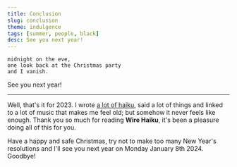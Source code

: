 ```yaml
---
title: Conclusion
slug: conclusion
theme: indulgence
tags: [summer, people, black]
desc: See you next year!
---
```


```
midnight on the eve,
one look back at the Christmas party
and I vanish.
```

See you next year!

<!--more-->

---

Well, that's it for 2023.
I wrote [a lot of haiku][1], said a lot of things and linked to a lot of music that makes me feel old; but somehow it never feels like enough.
Thank you so much for reading **Wire Haiku**, it's been a pleasure doing all of this for you.

Have a happy and safe Christmas, try not to make too many New Year's resolutions and I'll see you next year on Monday January 8th 2024.
Goodbye!

[1]: /posts/
